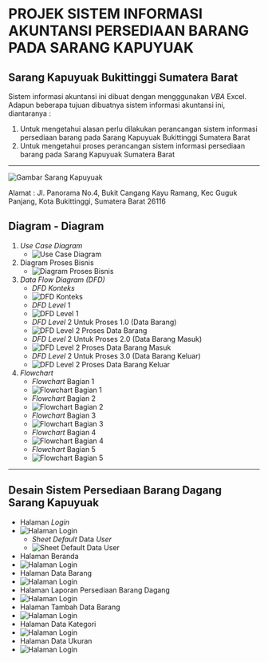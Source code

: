 # PROJEK SISTEM INFORMASI AKUNTANSI PERSEDIAAN BARANG PADA SARANG KAPUYUAK

## Sarang Kapuyuak Bukittinggi Sumatera Barat

Sistem informasi akuntansi ini dibuat dengan mengggunakan _VBA_ Excel. Adapun beberapa tujuan dibuatnya sistem informasi akuntansi ini, diantaranya :

1. Untuk mengetahui alasan perlu dilakukan perancangan sistem
   informasi persediaan barang pada Sarang Kapuyuak Bukittinggi
   Sumatera Barat
2. Untuk mengetahui proses perancangan sistem informasi persediaan
   barang pada Sarang Kapuyuak Sumatera Barat

---

![Gambar Sarang Kapuyuak](https://lh3.googleusercontent.com/p/AF1QipNH1VgUDeqDdZGVv3TjjLfDkD9LHUzpDo-jQKN_=w768-h768-n-o-v1)

Alamat : Jl. Panorama No.4, Bukit Cangang Kayu Ramang, Kec Guguk Panjang, Kota Bukittinggi, Sumatera Barat 26116

## Diagram - Diagram

1. _Use Case Diagram_
   - ![*Use Case Diagram*](/diagram-diagram/use-case-diagram.png)
2. Diagram Proses Bisnis
   - ![Diagram Proses Bisnis](/diagram-diagram/diagram-proses-bisnis.png)
3. _Data Flow Diagram (DFD)_
   - _DFD Konteks_
   - ![*DFD Konteks*](/diagram-diagram/dfd-konteks.jpg)
   - _DFD Level_ 1
   - ![*DFD Level 1*](/diagram-diagram/dfd-level-1.png)
   - _DFD Level_ 2 Untuk Proses 1.0 (Data Barang)
   - ![*DFD Level 2 Proses Data Barang*](/diagram-diagram/dfd-level-2-proses-data-barang.jpg)
   - _DFD Level_ 2 Untuk Proses 2.0 (Data Barang Masuk)
   - ![*DFD Level 2 Proses Data Barang Masuk*](/diagram-diagram/dfd-level-2-proses-data-barang-masuk.png)
   - _DFD Level_ 2 Untuk Proses 3.0 (Data Barang Keluar)
   - ![*DFD Level 2 Proses Data Barang Keluar*](/diagram-diagram/dfd-level-2-proses-data-barang-keluar.png)
4. _Flowchart_
   - _Flowchart_ Bagian 1
   - ![*Flowchart Bagian 1*](/diagram-diagram/flowchart-bagian-1.png)
   - _Flowchart_ Bagian 2
   - ![*Flowchart Bagian 2*](/diagram-diagram/flowchart-bagian-2.png)
   - _Flowchart_ Bagian 3
   - ![*Flowchart Bagian 3*](/diagram-diagram/flowchart-bagian-3.png)
   - _Flowchart_ Bagian 4
   - ![*Flowchart Bagian 4*](/diagram-diagram/flowchart-bagian-4.png)
   - _Flowchart_ Bagian 5
   - ![*Flowchart Bagian 5*](/diagram-diagram/flowchart-bagian-5.png)

---

## Desain Sistem Persediaan Barang Dagang Sarang Kapuyuak

- Halaman _Login_
- ![*Halaman Login*](/gambar-desain-aplikasi/Halaman%20Login.png)
  - _Sheet Default_ Data _User_
  - ![*Sheet Default Data User*](/gambar-desain-aplikasi/Sheet%20Default%20Data%20User.png)
- Halaman Beranda
- ![*Halaman Login*](/gambar-desain-aplikasi/Halaman%20Beranda.png)
- Halaman Data Barang
- ![*Halaman Login*](/gambar-desain-aplikasi/Halaman%20Data%20Barang.png)
- Halaman Laporan Persediaan Barang Dagang
- ![*Halaman Login*](/gambar-desain-aplikasi/Halaman%20Laporan%20Persediaan%20Barang.png)
- Halaman Tambah Data Barang
- ![*Halaman Login*](/gambar-desain-aplikasi/Halaman%20Tambah%20Data%20Barang.png)
- Halaman Data Kategori
- ![*Halaman Login*](/gambar-desain-aplikasi/Halaman%20Data%20Kategori.png)
- Halaman Data Ukuran
- ![*Halaman Login*](/gambar-desain-aplikasi/Halaman%20Data%20Ukuran.png)
